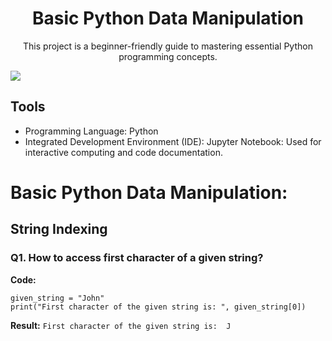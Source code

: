 <div align="center">
  <h1>Basic Python Data Manipulation</h1>
</div>


<div align="center">
This project is a beginner-friendly guide to mastering essential Python programming concepts.
</div>

![](https://media.giphy.com/media/coxQHKASG60HrHtvkt/giphy.gif)



## Tools

- Programming Language: Python
- Integrated Development Environment (IDE): Jupyter Notebook: Used for interactive computing and code documentation.


# Basic Python Data Manipulation: 

## String Indexing

### Q1. How to access first character of a given string?
**Code:**
```
given_string = "John"
print("First character of the given string is: ", given_string[0])
```
**Result:**
`First character of the given string is:  J`
